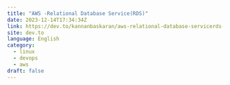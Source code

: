 ```yaml
---
title: "AWS -Relational Database Service(RDS)"
date: 2023-12-14T17:34:34Z
link: https://dev.to/kannanbaskaran/aws-relational-database-servicerds-3coa?utm_medium=RSS&utm_source=news.12bit.vn
site: dev.to
language: English
category:
  - linux
  - devops
  - aws
draft: false
---
```

